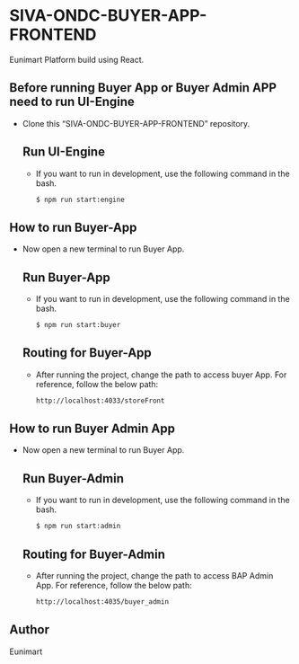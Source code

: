 
# SIVA-ONDC-BUYER-APP-FRONTEND

Eunimart Platform build using React.

## Before running Buyer App or Buyer Admin APP need to run UI-Engine

- Clone this “SIVA-ONDC-BUYER-APP-FRONTEND” repository.
  
    ## Run UI-Engine
    - If you want to run in development, use the following command in the bash.
        ```bash
        $ npm run start:engine
        ```
        
## How to run Buyer-App

- Now open a new terminal to run Buyer App.

    ## Run Buyer-App
    - If you want to run in development, use the following command in the bash.
        ```bash
        $ npm run start:buyer
        ```

    ## Routing for Buyer-App
    - After running the project, change the path to access buyer App. For reference, follow the below path:
        ```bash
        http://localhost:4033/storeFront
        ```

## How to run Buyer Admin App

- Now open a new terminal to run Buyer App.

    ## Run Buyer-Admin
    - If you want to run in development, use the following command in the bash.
        ```bash
        $ npm run start:admin
        ```

    ## Routing for Buyer-Admin
    - After running the project, change the path to access BAP Admin App. For reference, follow the below path:
        ```bash
        http://localhost:4035/buyer_admin
        ```

## Author
Eunimart


 <!-- Copyright (C) 2022 Eunimart Omnichannel Pvt Ltd. (www.eunimart.com)
 All rights reserved.
 This program is free software: you can redistribute it and/or modify
 it under the terms of the GNU Lesser General Public License v3.0 as published by
 the Free Software Foundation, either version 3 of the License, or
 (at your option) any later version.
 This program is distributed in the hope that it will be useful,
 but WITHOUT ANY WARRANTY; without even the implied warranty of
 MERCHANTABILITY or FITNESS FOR A PARTICULAR PURPOSE.  See the
 GNU Lesser General Public License v3.0 for more details.
 You should have received a copy of the GNU Lesser General Public License v3.0
 along with this program.  If not, see <https://www.gnu.org/licenses/lgpl-3.0.html/>. -->